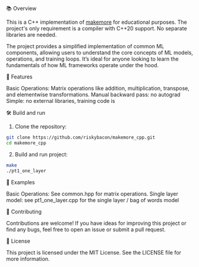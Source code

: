 📚 Overview

This is a C++ implementation of [makemore](https://github.com/karpathy/makemore) for educational purposes.
The project's only requirement is a compiler with C++20 support. No separate libraries are needed.

The project provides a simplified implementation of common ML components, allowing users to understand the core concepts of ML models, operations, and training loops. It’s ideal for anyone looking to learn the fundamentals of how ML frameworks operate under the hood.

🚀 Features

Basic Operations: Matrix operations like addition, multiplication, transpose, and elementwise transformations.
Manual backward pass: no autograd
Simple: no external libraries, training code is 

🛠️ Build and run

1. Clone the repository:
```bash
git clone https://github.com/riskybacon/makemore_cpp.git
cd makemore_cpp
```

2. Build and run project:
```bash
make
./pt1_one_layer
```

🧪 Examples

Basic Operations: See common.hpp for matrix operations.
Single layer model: see pt1_one_layer.cpp for the single layer / bag of words model

🤝 Contributing

Contributions are welcome! If you have ideas for improving this project or find any bugs, feel free to open an issue or submit a pull request.

📝 License

This project is licensed under the MIT License. See the LICENSE file for more information.
